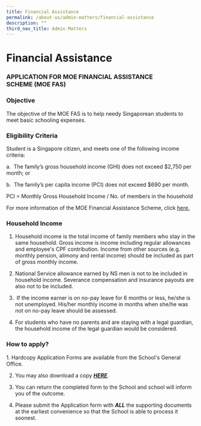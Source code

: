```yaml
---
title: Financial Assistance
permalink: /about-us/admin-matters/financial-assistance
description: ""
third_nav_title: Admin Matters
---
```

# **Financial Assistance**

### APPLICATION FOR MOE FINANCIAL ASSISTANCE SCHEME (MOE FAS)

### Objective  

The objective of the MOE FAS is to help needy Singaporean students to meet basic schooling expenses.  

### Eligibility Criteria

Student is a Singapore citizen, and meets one of the following income criteria:

a.  The family’s gross household income (GHI) does not exceed $2,750 per month; or

b.  The family’s per capita income (PCI) does not exceed $690 per month.  

PCI = Monthly Gross Household Income / No. of members in the household

For more information of the MOE Financial Assistance Scheme, click [here.](/files/MOE_FAS_Pamphlet_2022.pdf)

### Household Income

1.  Household income is the total income of family members who stay in the same household. Gross income is income including regular allowances and employee's CPF contribution. Income from other sources (e.g. monthly pension, alimony and rental income) should be included as part of gross monthly income.  
      
    
2.  National Service allowance earned by NS men is not to be included in household income. Severance compensation and insurance payouts are also not to be included. 
3.   If the income earner is on no-pay leave for 6 months or less, he/she is not unemployed. His/her monthly income in months when she/he was not on no-pay leave should be assessed.  
      
    
4.  For students who have no parents and are staying with a legal guardian, the household income of the legal guardian would be considered.

  

### How to apply?

1. Hardcopy Application Forms are available from the School's General Office.

2. You may also download a copy _**[HERE](/files/MOE%20FAS%20Application%20Form%202022.pdf)**._

3. You can return the completed form to the School and school will inform you of the outcome.

4. Please submit the Application form with **_ALL_** the supporting documents at the earliest convenience so that the School is able to process it soonest.